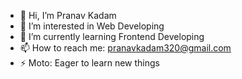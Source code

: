 - 👋 Hi, I’m Pranav Kadam
- 👀 I’m interested in Web Developing
- 🌱 I’m currently learning Frontend Developing 
- 📫 How to reach me: pranavkadam320@gmail.com
- ⚡ Moto: Eager to learn new things

<!---
PranavK1845/PranavK1845 is a ✨ special ✨ repository because its `README.md` (this file) appears on your GitHub profile.
You can click the Preview link to take a look at your changes.
--->
